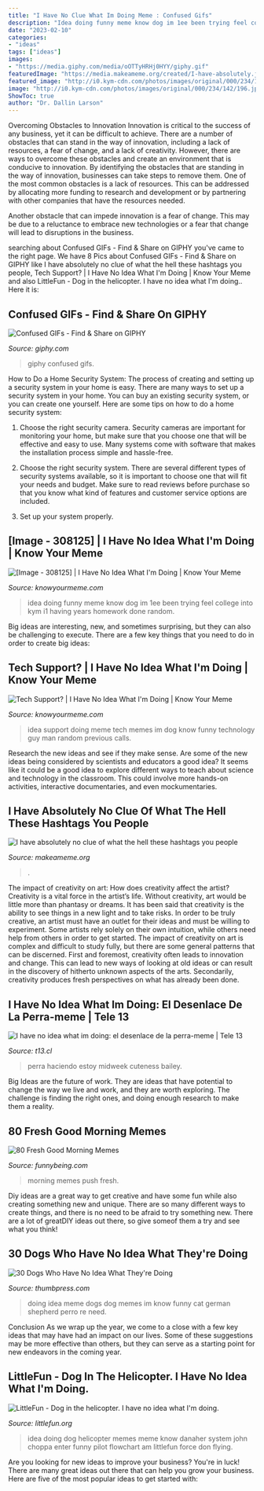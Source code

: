 ```yaml
---
title: "I Have No Clue What Im Doing Meme : Confused Gifs"
description: "Idea doing funny meme know dog im 1ee been trying feel college into kym i1 having years homework done random"
date: "2023-02-10"
categories:
- "ideas"
tags: ["ideas"]
images:
- "https://media.giphy.com/media/oOTTyHRHj0HYY/giphy.gif"
featuredImage: "https://media.makeameme.org/created/I-have-absolutely.jpg"
featured_image: "http://i0.kym-cdn.com/photos/images/original/000/234/142/196.jpg"
image: "http://i0.kym-cdn.com/photos/images/original/000/234/142/196.jpg"
ShowToc: true
author: "Dr. Dallin Larson"
---
```



Overcoming Obstacles to Innovation
Innovation is critical to the success of any business, yet it can be difficult to achieve. There are a number of obstacles that can stand in the way of innovation, including a lack of resources, a fear of change, and a lack of creativity. However, there are ways to overcome these obstacles and create an environment that is conducive to innovation.
By identifying the obstacles that are standing in the way of innovation, businesses can take steps to remove them. One of the most common obstacles is a lack of resources. This can be addressed by allocating more funding to research and development or by partnering with other companies that have the resources needed.

Another obstacle that can impede innovation is a fear of change. This may be due to a reluctance to embrace new technologies or a fear that change will lead to disruptions in the business.

	

		
searching about Confused GIFs - Find &amp; Share on GIPHY you've came to the right page. We have 8 Pics about Confused GIFs - Find &amp; Share on GIPHY like I have absolutely no clue of what the hell these hashtags you people, Tech Support? | I Have No Idea What I&#039;m Doing | Know Your Meme and also LittleFun - Dog in the helicopter. I have no idea what I&#039;m doing.. Here it is:
		
    
## Confused GIFs - Find &amp; Share On GIPHY

<img loading=lazy src="https://media.giphy.com/media/oOTTyHRHj0HYY/giphy.gif" onerror="this.onerror=null;this.src='https://tse4.mm.bing.net/th?id=OIP.IfpquDCas541tfIUXkcQ5QAAAA&amp;pid=15.1';" alt="Confused GIFs - Find &amp; Share on GIPHY">

_Source: giphy.com_

>giphy confused gifs. 

	

How to Do a Home Security System: The process of creating and setting up a security system in your home is easy.
There are many ways to set up a security system in your home. You can buy an existing security system, or you can create one yourself. Here are some tips on how to do a home security system:
1. Choose the right security camera. Security cameras are important for monitoring your home, but make sure that you choose one that will be effective and easy to use. Many systems come with software that makes the installation process simple and hassle-free.

2. Choose the right security system. There are several different types of security systems available, so it is important to choose one that will fit your needs and budget. Make sure to read reviews before purchase so that you know what kind of features and customer service options are included.

3. Set up your system properly.

    
## [Image - 308125] | I Have No Idea What I&#039;m Doing | Know Your Meme

<img loading=lazy src="http://i0.kym-cdn.com/photos/images/original/000/308/125/1ee.jpg" onerror="this.onerror=null;this.src='https://tse1.mm.bing.net/th?id=OIP.Drh2AUAmJzuLKcqNyq3FFgHaFV&amp;pid=15.1';" alt="[Image - 308125] | I Have No Idea What I&#039;m Doing | Know Your Meme">

_Source: knowyourmeme.com_

>idea doing funny meme know dog im 1ee been trying feel college into kym i1 having years homework done random. 

	

Big ideas are interesting, new, and sometimes surprising, but they can also be challenging to execute. There are a few key things that you need to do in order to create big ideas:

    
## Tech Support? | I Have No Idea What I&#039;m Doing | Know Your Meme

<img loading=lazy src="http://i0.kym-cdn.com/photos/images/original/000/234/142/196.jpg" onerror="this.onerror=null;this.src='https://tse2.mm.bing.net/th?id=OIP.gcgr2EE94J_BDiFZ_wlhJwHaFj&amp;pid=15.1';" alt="Tech Support? | I Have No Idea What I&#039;m Doing | Know Your Meme">

_Source: knowyourmeme.com_

>idea support doing meme tech memes im dog know funny technology guy man random previous calls. 

	

Research the new ideas and see if they make sense.
Are some of the new ideas being considered by scientists and educators a good idea? It seems like it could be a good idea to explore different ways to teach about science and technology in the classroom. This could involve more hands-on activities, interactive documentaries, and even mockumentaries.

    
## I Have Absolutely No Clue Of What The Hell These Hashtags You People

<img loading=lazy src="https://media.makeameme.org/created/I-have-absolutely.jpg" onerror="this.onerror=null;this.src='https://tse4.mm.bing.net/th?id=OIP.-AGUf0OKuidoPRK2p4i7bQHaHu&amp;pid=15.1';" alt="I have absolutely no clue of what the hell these hashtags you people">

_Source: makeameme.org_

>. 

	

The impact of creativity on art: How does creativity affect the artist?
Creativity is a vital force in the artist’s life. Without creativity, art would be little more than phantasy or dreams. It has been said that creativity is the ability to see things in a new light and to take risks. In order to be truly creative, an artist must have an outlet for their ideas and must be willing to experiment. Some artists rely solely on their own intuition, while others need help from others in order to get started. The impact of creativity on art is complex and difficult to study fully, but there are some general patterns that can be discerned. First and foremost, creativity often leads to innovation and change. This can lead to new ways of looking at old ideas or can result in the discovery of hitherto unknown aspects of the arts. Secondarily, creativity produces fresh perspectives on what has already been done.

    
## I Have No Idea What Im Doing: El Desenlace De La Perra-meme | Tele 13

<img loading=lazy src="https://static.t13.cl/images/sizes/1200x675/1515518836-perro.jpg" onerror="this.onerror=null;this.src='https://tse3.mm.bing.net/th?id=OIP.W0TOSkAS6YYCekvuZkBZXQHaEK&amp;pid=15.1';" alt="I have no idea what im doing: el desenlace de la perra-meme | Tele 13">

_Source: t13.cl_

>perra haciendo estoy midweek cuteness bailey. 

	

Big Ideas are the future of work. They are ideas that have potential to change the way we live and work, and they are worth exploring. The challenge is finding the right ones, and doing enough research to make them a reality.

    
## 80 Fresh Good Morning Memes

<img loading=lazy src="https://www.funnybeing.com/wp-content/uploads/2017/03/Good-Morning-A-Little-Push.jpg" onerror="this.onerror=null;this.src='https://tse4.mm.bing.net/th?id=OIP.BoyK-2la2gjdkXnknuPj2QHaHP&amp;pid=15.1';" alt="80 Fresh Good Morning Memes">

_Source: funnybeing.com_

>morning memes push fresh. 

	

Diy ideas are a great way to get creative and have some fun while also creating something new and unique. There are so many different ways to create things, and there is no need to be afraid to try something new. There are a lot of greatDIY ideas out there, so give someof them a try and see what you think!

    
## 30 Dogs Who Have No Idea What They&#039;re Doing

<img loading=lazy src="http://thumbpress.com/wp-content/uploads/2013/05/I-Have-No-Idea-What-Im-Doing-7.jpg" onerror="this.onerror=null;this.src='https://tse3.mm.bing.net/th?id=OIP.6Q-ttPncpjx1ZUzbGt94XQHaJ5&amp;pid=15.1';" alt="30 Dogs Who Have No Idea What They&#039;re Doing">

_Source: thumbpress.com_

>doing idea meme dogs dog memes im know funny cat german shepherd perro re need. 

	

Conclusion
As we wrap up the year, we come to a close with a few key ideas that may have had an impact on our lives. Some of these suggestions may be more effective than others, but they can serve as a starting point for new endeavors in the coming year.

    
## LittleFun - Dog In The Helicopter. I Have No Idea What I&#039;m Doing.

<img loading=lazy src="http://littlefun.org/uploads/52309db3e691b236df7d6b76_736.jpg" onerror="this.onerror=null;this.src='https://tse4.mm.bing.net/th?id=OIP.XGaO-03wil08Y-_tf-gTzAAAAA&amp;pid=15.1';" alt="LittleFun - Dog in the helicopter. I have no idea what I&#039;m doing.">

_Source: littlefun.org_

>idea doing dog helicopter memes meme know danaher system john choppa enter funny pilot flowchart am littlefun force don flying. 

	

Are you looking for new ideas to improve your business? You're in luck! There are many great ideas out there that can help you grow your business. Here are five of the most popular ideas to get started with:

